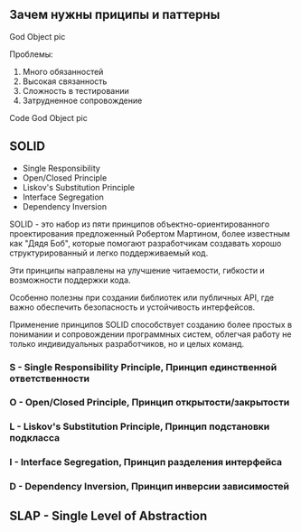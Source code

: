 ## Зачем нужны приципы и паттерны
God Object pic

Проблемы:
1. Много обязанностей
2. Высокая связанность
3. Сложность в тестировании
4. Затрудненное сопровождение

Code God Object pic

## SOLID
- Single Responsibility
- Open/Closed Principle
- Liskov's Substitution Principle
- Interface Segregation
- Dependency Inversion

SOLID - это набор из пяти принципов объектно-ориентированного проектирования предложенный Робертом Мартином, более известным как "Дядя Боб", которые помогают разработчикам создавать хорошо структурированный и легко поддерживаемый код.

Эти принципы направлены на улучшение читаемости, гибкости и возможности поддержки кода.

Особенно полезны при создании библиотек или публичных API, где важно обеспечить безопасность и устойчивость интерфейсов.

Применение принципов SOLID способствует созданию более простых в понимании и сопровождении программных систем, облегчая работу не только индивидуальных разработчиков, но и целых команд.

### S - Single Responsibility Principle, Принцип единственной ответственности

### O - Open/Closed Principle, Принцип открытости/закрытости

### L - Liskov's Substitution Principle, Принцип подстановки подкласса
### I - Interface Segregation, Принцип разделения интерфейса
### D - Dependency Inversion, Принцип инверсии зависимостей

## SLAP - Single Level of Abstraction